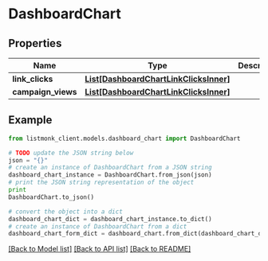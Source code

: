 # DashboardChart


## Properties
Name | Type | Description | Notes
------------ | ------------- | ------------- | -------------
**link_clicks** | [**List[DashboardChartLinkClicksInner]**](DashboardChartLinkClicksInner.md) |  | [optional] 
**campaign_views** | [**List[DashboardChartLinkClicksInner]**](DashboardChartLinkClicksInner.md) |  | [optional] 

## Example

```python
from listmonk_client.models.dashboard_chart import DashboardChart

# TODO update the JSON string below
json = "{}"
# create an instance of DashboardChart from a JSON string
dashboard_chart_instance = DashboardChart.from_json(json)
# print the JSON string representation of the object
print
DashboardChart.to_json()

# convert the object into a dict
dashboard_chart_dict = dashboard_chart_instance.to_dict()
# create an instance of DashboardChart from a dict
dashboard_chart_form_dict = dashboard_chart.from_dict(dashboard_chart_dict)
```
[[Back to Model list]](../README.md#documentation-for-models) [[Back to API list]](../README.md#documentation-for-api-endpoints) [[Back to README]](../README.md)


